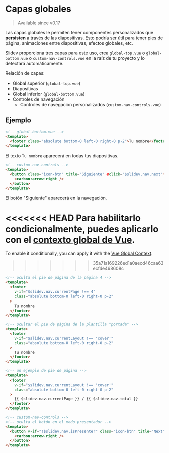 # Capas globales

> Available since v0.17

Las capas globales le permiten tener componentes personalizados que **persisten** a través de las diapositivas. Esto podría ser útil para tener pies de página, animaciones entre diapositivas, efectos globales, etc.

Slidev proporciona tres capas para este uso, crea `global-top.vue` o `global-bottom.vue` o `custom-nav-controls.vue` en la raíz de tu proyecto y lo detectará automáticamente.

Relación de capas:

- Global superior (`global-top.vue`)
- Diapositivas
- Global inferior (`global-bottom.vue`)
- Controles de navegación
  - Controles de navegación personalizados (`custom-nav-controls.vue`)

## Ejemplo

```html
<!-- global-bottom.vue -->
<template>
  <footer class="absolute bottom-0 left-0 right-0 p-2">Tu nombre</footer>
</template>
```

El texto `Tu nombre` aparecerá en todas tus diapositivas.


```html
<!-- custom-nav-controls -->
<template>
  <button class="icon-btn" title="Siguiente" @click="$slidev.nav.next">
    <carbon:arrow-right />
  </button>
</template>
```

El botón "Siguiente" aparecerá en la navegación.

<<<<<<< HEAD
Para habilitarlo condicionalmente, puedes aplicarlo con el [contexto global de Vue](/custom/vue-context).
=======
To enable it conditionally, you can apply it with the [Vue Global Context](/custom/vue-context).
>>>>>>> 35a71a169226ed1a0aecd46caa63ecf4e468608c

```html
<!-- oculta el pie de página de la página 4 -->
<template>
  <footer
    v-if="$slidev.nav.currentPage !== 4"
    class="absolute bottom-0 left-0 right-0 p-2"
  >
    Tu nombre
  </footer>
</template>
```

```html
<!-- ocultar el pie de página de la plantilla "portada" -->
<template>
  <footer
    v-if="$slidev.nav.currentLayout !== 'cover'"
    class="absolute bottom-0 left-0 right-0 p-2"
  >
    Tu nombre
  </footer>
</template>
```

```html
<!-- un ejemplo de pie de página -->
<template>
  <footer
    v-if="$slidev.nav.currentLayout !== 'cover'"
    class="absolute bottom-0 left-0 right-0 p-2"
  >
    {{ $slidev.nav.currentPage }} / {{ $slidev.nav.total }}
  </footer>
</template>
```

```html
<!-- custom-nav-controls -->
<!-- oculta el botón en el modo presentador -->
<template>
  <button v-if="!$slidev.nav.isPresenter" class="icon-btn" title="Next" @click="$slidev.nav.next">
    <carbon:arrow-right />
  </button>
</template>
```
